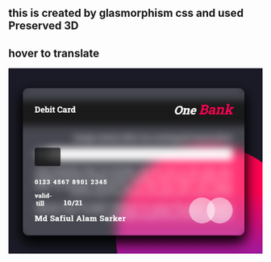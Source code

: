 ## this is created by glasmorphism css and used Preserved 3D 
## hover to translate 
![](output.png)
